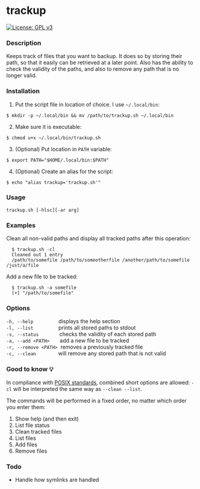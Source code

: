 # trackup

[![License: GPL v3](https://img.shields.io/badge/License-GPLv3-blue.svg)](https://www.gnu.org/licenses/gpl-3.0)

### Description
Keeps track of files that you want to backup. It does so by storing their path, so that it easily can be retrieved at a later point. Also has the ability to check the validity of the paths, and also to remove any path that is no longer valid.

### Installation
1. Put the script file in location of choice. I use `~/.local/bin`:
````
$ mkdir -p ~/.local/bin && mv /path/to/trackup.sh ~/.local/bin
````

2. Make sure it is executable:
````
$ chmod u+x ~/.local/bin/trackup.sh
````

3. (Optional) Put location in `PATH` variable:
````
$ export PATH="$HOME/.local/bin:$PATH"
````

4. (Optional) Create an alias for the script:
````
$ echo "alias trackup='trackup.sh'"
````

### Usage
````
trackup.sh [-hlsc][-ar arg]
````
  
### Examples
Clean all non-valid paths and display all tracked paths after this operation:
````
  $ trackup.sh -cl
  Cleaned out 1 entry
  /path/to/somefile /path/to/someotherfile /another/path/to/somefile /just/a/file
````
Add a new file to be tracked:
````
  $ trackup.sh -a somefile
  [+] "/path/to/somefile"
````
    
### Options

  `-h, --help`&nbsp;&nbsp;&nbsp;&nbsp;&nbsp;&nbsp;&nbsp;&nbsp;&nbsp;&nbsp;&nbsp;&nbsp;&nbsp;&nbsp;&nbsp;&nbsp;&nbsp;displays the help section  
  `-l, --list`&nbsp;&nbsp;&nbsp;&nbsp;&nbsp;&nbsp;&nbsp;&nbsp;&nbsp;&nbsp;&nbsp;&nbsp;&nbsp;&nbsp;&nbsp;&nbsp;&nbsp;prints all stored paths to stdout  
  `-s, --status`&nbsp;&nbsp;&nbsp;&nbsp;&nbsp;&nbsp;&nbsp;&nbsp;&nbsp;&nbsp;&nbsp;&nbsp;&nbsp;&nbsp;checks the validity of each stored path  
  `-a, --add <PATH>`&nbsp;&nbsp;&nbsp;&nbsp;&nbsp;&nbsp;&nbsp;add a new file to be tracked  
  `-r, --remove <PATH>`&nbsp;&nbsp;removes a previously tracked file  
  `-c, --clean`&nbsp;&nbsp;&nbsp;&nbsp;&nbsp;&nbsp;&nbsp;&nbsp;&nbsp;&nbsp;&nbsp;&nbsp;&nbsp;&nbsp;&nbsp;will remove any stored path that is not valid  
  
### Good to know 💡
In compliance with [POSIX standards](https://pubs.opengroup.org/onlinepubs/9699919799/basedefs/V1_chap12.html), combined short options are allowed: `-cl` will be interpreted the same way as `--clean --list`.

The commands will be performed in a fixed order, no matter which order you enter them:
1. Show help (and then exit)
2. List file status
3. Clean tracked files
4. List files
5. Add files
6. Remove files

### Todo
* Handle how symlinks are handled
